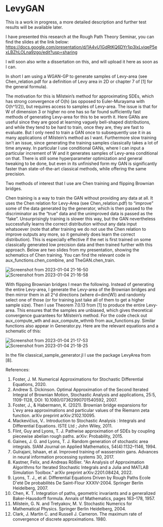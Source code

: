 # LevyGAN

This is a work in progress, a more detailed description and further test results will be available later.

I have presented this research at the Rough Path Theory Seminar, you can find the slides at the link below:
https://docs.google.com/presentation/d/1A4vU1GdRtKQ6DYr1jp3IxLyiqeP5exLBZhLOLna9zgo/edit?usp=sharing

I will soon also write a dissertation on this, and will upload it here as soon as I can.

In short I am using a WGAN-GP to generate samples of Levy-area (see Chen_relation.pdf for a definition of Levy area in 2D or chapter 7 of [1] for the general formula).

The motivation for this is Milstein’s method for approximating SDEs, which has strong convergence of O(h) (as opposed to Euler-Murayama with O(h^1/2)), but requires access to samples of Levy-area. The issue is that for W of dimension 3 or higher no one has so far found sufficiently fast methods of generating Levy-area for this to be worth it. Here GANs are useful since they are good at learning vaguely bell-shaped distributions, and while they tend to be hard to train, once they are, they are fast to evaluate. But I only need to train a GAN once to subsequently use it in as many applications of Milstein’s method as I want. Furthermore slow training isn’t an issue, since generating the training samples classically takes a lot of time anyway. In particular I use conditional GANs, where I can input a particular increment of W and it generates samples of Levy-area conditional on that. There is still some hyperparameter optimization and general tweaking to be done, but even in its unfinished form my GAN is significantly faster than state-of-the-art classical methods, while offering the same precision.

Two methods of interest that I use are Chen training and flipping Brownian bridges.

Chen training is a way to train the GAN without providing any data at all. It uses the Chen relation for Levy-Area (see Chen_relation.pdf) to “improve” some of the data generated by the generator, which is then passed to the discriminator as the “true” data and the unimproved data is passed as the “fake”. Unsurprisingly training is slower this way, but the GAN nevertheless successfully learns the correct distribution without any data input whatsoever (note that after training we do not use the Chen relation to improve outputs any more, so it genuinely does learn the correct distribution). This is especially effective if the net is first trained on some classically generated low precision data and then trained further with this approach. Below are two slides from my presentation, showing the schematics of Chen training. You can find the relevant code in aux_functions.chen_combine, and TheGAN.chen_train.

![Screenshot from 2023-01-04 21-16-50](https://user-images.githubusercontent.com/66168650/210654465-88422849-8e5a-4920-8358-9d90539cd74f.png)
![Screenshot from 2023-01-04 21-16-58](https://user-images.githubusercontent.com/66168650/210654541-8aa69896-bf77-40d0-b020-5eefe07d0985.png)

With flipping Brownian bridges I mean the following. Instead of generating the entire Levy-area, I generate the Levy-area of the Brownian bridges and then mirror them in all 2^d directions (where d=dim(W)) and randomly select one of those (or for training just take all of them to get a higher sample size). Then I use Theorem 7.0.13 from [1] to produce the entire Levy-area. This ensures that the samples are unbiased, which gives theoretical convergence guarantees for Milstein’s method. For the code check out aux_compute_wth and aux_compute_wthmb from aux_functions.py. Similar functions also appear in Generator.py. Here are the relevant equations and a schematic of this:

![Screenshot from 2023-01-04 21-17-53](https://user-images.githubusercontent.com/66168650/210654583-c2023ef4-4b13-4ef8-9cf8-fa15615cb487.png)
![Screenshot from 2023-01-04 21-18-25](https://user-images.githubusercontent.com/66168650/210654598-807f2559-5e1f-4ccd-b7e1-a1500d11ba6f.png)



In the file classical_sample_generator.jl I use the package LevyArea from [8].


References:
1. Foster, J. M. Numerical Approximations for Stochastic Differential Equations, 2020.
2. Andrew S. Dickinson. Optimal Approximation of the Second Iterated Integral of Brownian Motion, Stochastic Analysis and applications, 25:5, 1109-1128, DOI: 10.1080/07362990701540592, 2007.
3. Foster, J., & Habermann, K. (2021). Brownian bridge expansions for L\'evy area approximations and particular values of the Riemann zeta function. arXiv preprint arXiv:2102.10095.
4. Mackevičius, V.. Introduction to Stochastic Analysis : Integrals and Differential Equations. ISTE Ltd ; John Wiley, 2011.
5. Flint, Guy and Lyons, T. J. Pathwise approximation of SDEs by coupling piecewise abelian rough paths. arXiv: Probability, 2015.
6. Gaines, J. G. and Lyons, T. J. Random generation of stochastic area integrals. SIAM Journal on Applied Mathematics, 54(4):1132–1146, 1994.
7. Gulrajani, Ishaan, et al. Improved training of wasserstein gans. Advances in neural information processing systems 30, 2017.
8. Kastner, Felix, and Andreas Rößler. "An Analysis of Approximation Algorithms for Iterated Stochastic Integrals and a Julia and MATLAB Simulation Toolbox." arXiv preprint arXiv:2201.08424, 2022.
9. Lyons, T. J., et al. Differential Equations Driven by Rough Paths Ecole D'eté De probabilités De Saint-Flour XXXIV-2004. Springer Berlin Heidelberg, 2007. 
10. Chen, K. T. Integration of paths, geometric invariants and a generalized Baker-Hausdorff formula. Annals of Mathematics, pages 163–178, 1957.
11. Milstein, G. N. and Tretyakov, M. V. Stochastic Numerics for Mathematical Physics. Springer Berlin Heidelberg, 2004.
12. Clark, J. Martin C. and Russell J. Cameron. The maximum rate of convergence of discrete approximations. 1980.
